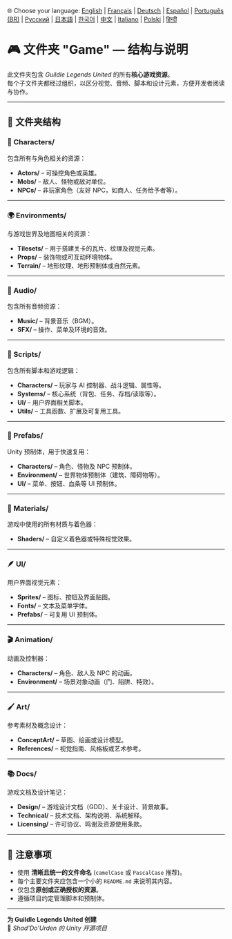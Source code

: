 🌐 Choose your language:
[English](Readme.md) | [Français](Readme.fr.md) | [Deutsch](Readme.de.md) | [Español](Readme.es.md) | [Português (BR)](Readme.br.md) | [Русский](Readme.ru.md) | [日本語](Readme.jp.md) | [한국어](Readme.kr.md) | [中文](Readme.cn.md) | [Italiano](Readme.it.md) | [Polski](Readme.pl.md) | [हिन्दी](Readme.in.md)

# 🎮 文件夹 "Game" — 结构与说明

此文件夹包含 *Guildle Legends United* 的所有**核心游戏资源**。  
每个子文件夹都经过组织，以区分视觉、音频、脚本和设计元素，方便开发者阅读与协作。

---

## 📁 文件夹结构

### 🧍 Characters/
包含所有与角色相关的资源：
- **Actors/** – 可操控角色或英雄。
- **Mobs/** – 敌人、怪物或敌对单位。
- **NPCs/** – 非玩家角色（友好 NPC，如商人、任务给予者等）。

---

### 🌍 Environments/
与游戏世界及地图相关的资源：
- **Tilesets/** – 用于搭建关卡的瓦片、纹理及视觉元素。
- **Props/** – 装饰物或可互动环境物体。
- **Terrain/** – 地形纹理、地形预制体或自然元素。

---

### 🎵 Audio/
包含所有音频资源：
- **Music/** – 背景音乐（BGM）。
- **SFX/** – 操作、菜单及环境的音效。

---

### 🧠 Scripts/
包含所有脚本和游戏逻辑：
- **Characters/** – 玩家与 AI 控制器、战斗逻辑、属性等。
- **Systems/** – 核心系统（背包、任务、存档/读取等）。
- **UI/** – 用户界面相关脚本。
- **Utils/** – 工具函数、扩展及可复用工具。

---

### 🧱 Prefabs/
Unity 预制体，用于快速复用：
- **Characters/** – 角色、怪物及 NPC 预制体。
- **Environment/** – 世界物体预制体（建筑、障碍物等）。
- **UI/** – 菜单、按钮、血条等 UI 预制体。

---

### 🎨 Materials/
游戏中使用的所有材质与着色器：
- **Shaders/** – 自定义着色器或特殊视觉效果。

---

### 🪶 UI/
用户界面视觉元素：
- **Sprites/** – 图标、按钮及界面贴图。
- **Fonts/** – 文本及菜单字体。
- **Prefabs/** – 可复用 UI 预制体。

---

### 🎬 Animation/
动画及控制器：
- **Characters/** – 角色、敌人及 NPC 的动画。
- **Environment/** – 场景对象动画（门、陷阱、特效）。

---

### 🖌️ Art/
参考素材及概念设计：
- **ConceptArt/** – 草图、绘画或设计模型。
- **References/** – 视觉指南、风格板或艺术参考。

---

### 📚 Docs/
游戏文档及设计笔记：
- **Design/** – 游戏设计文档（GDD）、关卡设计、背景故事。
- **Technical/** – 技术文档、架构说明、系统解释。
- **Licensing/** – 许可协议、鸣谢及资源使用条款。

---

## 🧾 注意事项

- 使用 **清晰且统一的文件命名** (`camelCase` 或 `PascalCase` 推荐)。  
- 每个主要文件夹应包含一个小的 `README.md` 来说明其内容。  
- 仅包含**原创或正确授权的资源**。  
- 遵循项目约定管理脚本和预制体。

---

**为 Guildle Legends United 创建**  
🧙 *Shad'Do'Urden 的 Unity 开源项目*

